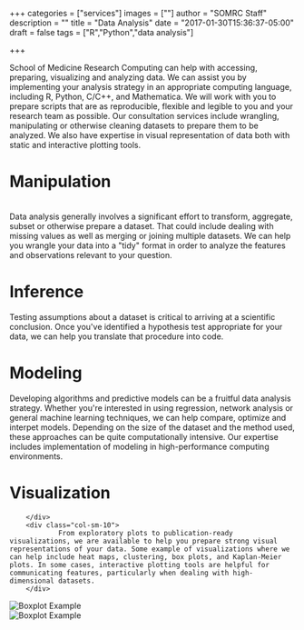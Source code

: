 +++
categories = ["services"]
images = [""]
author = "SOMRC Staff"
description = ""
title = "Data Analysis"
date = "2017-01-30T15:36:37-05:00"
draft = false
tags = ["R","Python","data analysis"]

+++

<p class=lead>School of Medicine Research Computing can help with accessing, preparing, visualizing and analyzing data. We can assist you by implementing your analysis strategy in an appropriate computing language, including R, Python, C/C++, and Mathematica. We will work with you to prepare scripts that are as reproducible, flexible and legible to you and your research team as possible. Our consultation services include wrangling, manipulating or otherwise cleaning datasets to prepare them to be analyzed. We also have expertise in visual representation of data both with static and interactive plotting tools.</p>

# Manipulation

<div class="row">
        <div class="col-sm-2">
               <div><i class = "fa fa-4x fa-th-list"></i>&nbsp;&nbsp;&nbsp;<i class = "fa fa-4x fa-long-arrow-right"></i>&nbsp;&nbsp;&nbsp;<i class = "fa fa-4x fa-th"></i>
</div>
        </div>
        <div class="col-sm-10">
        Data analysis generally involves a significant effort to transform, aggregate, subset or otherwise prepare a dataset. That could include dealing with missing values as well as merging or joining multiple datasets. We can help you wrangle your data into a "tidy" format in order to analyze the features and observations relevant to your question.
        </div>
</div>

# Inference

<div class="row">
        <div class="col-sm-2">
               <i class = "fa fa-4x fa-plus-square"></i>
        </div>
        <div class="col-sm-10">
                Testing assumptions about a dataset is critical to arriving at a scientific conclusion. Once you've identified a hypothesis test appropriate for your data, we can help you translate that procedure into code.
        </div>
</div>

# Modeling

<div class="row">
        <div class="col-sm-2">
               <i class = "fa fa-4x fa-rocket"></i>
        </div>
        <div class="col-sm-10">
                Developing algorithms and predictive models can be a fruitful data analysis strategy. Whether you're interested in using regression, network analysis or general machine learning techniques, we can help compare, optimize and interpet models. Depending on the size of the dataset and the method used, these approaches can be quite computationally intensive. Our expertise includes implementation of modeling in high-performance computing environments.
        </div>
</div>

# Visualization

<div class="row">
        <div class="col-sm-2">
               <i class = "fa fa-4x fa-area-chart"></i>

        </div>
        <div class="col-sm-10">
                From exploratory plots to publication-ready visualizations, we are available to help you prepare strong visual representations of your data. Some example of visualizations where we can help include heat maps, clustering, box plots, and Kaplan-Meier plots. In some cases, interactive plotting tools are helpful for communicating features, particularly when dealing with high-dimensional datasets. 
        </div>
</div>

<div class="row">
	<div class="col-sm-4">
		<img class="img-fluid" src="https://somrc.virginia.edu/images/boxplot.png" alt="Boxplot Example" align="center" />
	</div>
	<div class="col-sm-4">
		<img class="img-fluid" src="https://somrc.virginia.edu/images/heatmap.png" alt="Boxplot Example" align="center" />
	</div>
</div>